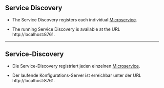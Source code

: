 ## Service Discovery

* The Service Discovery registers each individual [Microservice](../microservices).

* The running Service Discovery is available at the URL http://localhost:8761.
___

## Service-Discovery

* Die Service-Discovery registriert jeden einzelnen [Microservice](../microservices).

* Der laufende Konfigurations-Server ist erreichbar unter der URL http://localhost:8761.
